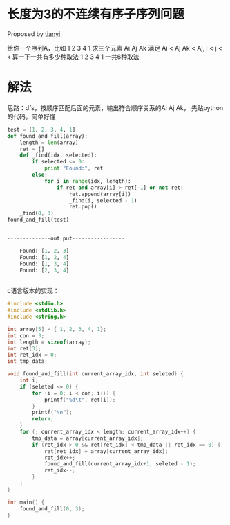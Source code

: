 

长度为3的不连续有序子序列问题
================
Proposed by  [tianyi](https://github.com/g7tianyi/)

给你一个序列A，比如 1 2 3 4 1 求三个元素 Ai Aj Ak 满足 Ai < Aj Ak < Aj, i < j < k
算一下一共有多少种取法
1 2 3 4 1 一共6种取法


# 解法

思路：dfs，按顺序匹配后面的元素，输出符合顺序关系的Ai Aj Ak，
先贴python的代码，简单好懂

```python
test = [1, 2, 3, 4, 1]
def found_and_fill(array):
    length = len(array)
    ret = []
    def _find(idx, selected):
        if selected <= 0:
            print "Found:", ret
        else:
            for i in range(idx, length):
                if ret and array[i] > ret[-1] or not ret:
                    ret.append(array[i])
                    _find(i, selected - 1)
                    ret.pop()
    _find(0, 3)
found_and_fill(test)


--------------out put-----------------

    Found: [1, 2, 3]
    Found: [1, 2, 4]
    Found: [1, 3, 4]
    Found: [2, 3, 4]
    
```
c语言版本的实现：

```c
#include <stdio.h>
#include <stdlib.h>
#include <string.h>

int array[5] = { 1, 2, 3, 4, 1};
int con = 3;
int length = sizeof(array);
int ret[3];
int ret_idx = 0;
int tmp_data;

void found_and_fill(int current_array_idx, int seleted) {
    int i;
    if (seleted <= 0) {
		for (i = 0; i < con; i++) {
			printf("%d\t", ret[i]);
		}
		printf("\n");
		return;
	}
	for (; current_array_idx < length; current_array_idx++) {
		tmp_data = array[current_array_idx];
		if (ret_idx > 0 && ret[ret_idx] < tmp_data || ret_idx == 0) {
			ret[ret_idx] = array[current_array_idx];
			ret_idx++;
			found_and_fill(current_array_idx+1, seleted - 1);
			ret_idx--;
		}
	}
}

int main() {
	found_and_fill(0, 3);
}
```
